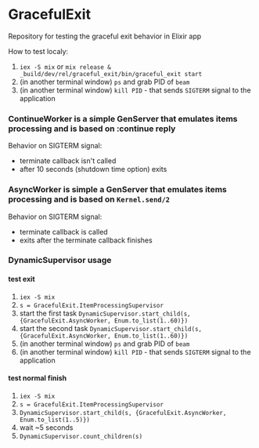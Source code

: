 # GracefulExit

Repository for testing the graceful exit behavior in Elixir app

How to test localy:
1. `iex -S mix` or `mix release & _build/dev/rel/graceful_exit/bin/graceful_exit start`
2. (in another terminal window) `ps` and grab PID of `beam`
3. (in another terminal window) `kill PID` - that sends `SIGTERM` signal to the application

### ContinueWorker is a simple GenServer that emulates items processing and is based on :continue reply

Behavior on SIGTERM signal:
  - terminate callback isn't called
  - after 10 seconds (shutdown time option) exits

### AsyncWorker is simple a GenServer that emulates items processing and is based on `Kernel.send/2`

Behavior on SIGTERM signal:
  - terminate callback is called
  - exits after the terminate callback finishes

### DynamicSupervisor usage

#### test exit
1. `iex -S mix`
2. `s = GracefulExit.ItemProcessingSupervisor`
3. start the first task `DynamicSupervisor.start_child(s, {GracefulExit.AsyncWorker, Enum.to_list(1..60)})`
4. start the second task `DynamicSupervisor.start_child(s, {GracefulExit.AsyncWorker, Enum.to_list(1..60)})`
6. (in another terminal window) `ps` and grab PID of `beam`
7. (in another terminal window) `kill PID` - that sends `SIGTERM` signal to the application


#### test normal finish
1. `iex -S mix`
2. `s = GracefulExit.ItemProcessingSupervisor`
3. `DynamicSupervisor.start_child(s, {GracefulExit.AsyncWorker, Enum.to_list(1..5)})`
4. wait ~5 seconds
5. `DynamicSupervisor.count_children(s)`
